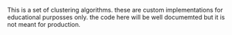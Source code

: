 This is a set of clustering algorithms.
these are custom implementations for educational purposses only.
the code here will be well documemted but it is not meant for production.